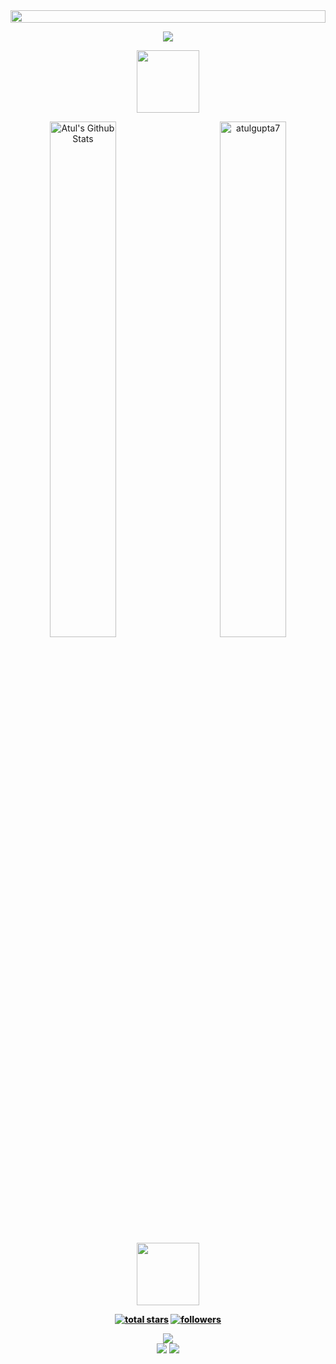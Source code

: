<img src="https://i.imgur.com/dBaSKWF.gif" height="20" width="100%">

<p align="center">
<img src="https://i.imgur.com/YCw47Dm.gif">

<p align="center">
<img src="https://media.giphy.com/media/IP7sarl7C5lSFCw9rG/giphy.gif"  width="100px" height="100px"></p>

<p align="center" href="https://github.com/atulgupta7">
    <img align="left" alt="Atul's Github Stats" src="https://github-readme-stats.sabesansathananthan.vercel.app/api?username=atulgupta7&show_icons=true&hide_border=true&count_private=true&include_all_commits=true&theme=algolia" width = "46%"/>
   <img align="right" src="https://github-readme-streak-stats.herokuapp.com/?user=atulgupta7&theme=algolia" alt="atulgupta7" width = "46%"  />
   <div style="font-weight: 800;">
</p>

<p align="center">

<p align="center">
<img src="https://media.tenor.com/0ENB5HuTH0gAAAAi/trophy-beker.gif"  width="100px" height="100px"></p>
<!--   
<div align="center">
<img src="https://github-profile-trophy.vercel.app/?username=atulgupta7&theme=matrix&no-bg=true&no-frame=true&row=1&column=4&title=MultiLanguage,Commits,Followers,PullRequest">
 </div>

<div align="center">
<img src="https://github-profile-trophy.vercel.app/?username=atulgupta7&theme=matrix&no-bg=true&no-frame=true&row=1&column=4&title=Repositories,Issues,Organizations,Stars">
 </div> -->
  

<p align="center">
  <a href="https://github.com/atulgupta7?tab=stars&sort=stargazers">
    <img alt="total stars" title="Total stars on GitHub" src="https://custom-icon-badges.demolab.com/badge/dynamic/json?logo=star&color=55960c&labelColor=488207&label=Stars&style=for-the-badge&query=%24.stars&url=https://api.github-star-counter.workers.dev/user/atulgupta7"/></a>
<a href="https://github.com/atulgupta7?tab=followers">
    <img alt="followers" title="Follow me on Github" src="https://custom-icon-badges.herokuapp.com/github/followers/atulgupta7?color=23960c&labelColor=188207&style=for-the-badge&logo=person-add&label=Followers&logoColor=white"/></a>

<p align="center">
<img src="https://komarev.com/ghpvc/?username=atulgupta7&color=0E9C47&style=for-the-badge">

<br> 
    

<img src="https://github.com/atulgupta7/github-stats/blob/master/generated/overview.svg#gh-dark-mode-only" />
<img src="https://github.com/atulgupta7/github-stats/blob/master/generated/languages.svg#gh-dark-mode-only" />

  <!--

<br>
<br>
  
![](https://komarev.com/ghpvc/?username=atulgupta7)

<br /> 
<br />. -->
